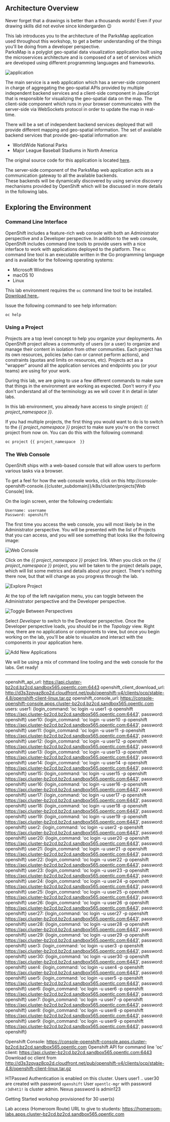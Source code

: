 
## Architecture Overview 
Never forget that a drawings is better than a thousands words! Even if your drawing skills did not evolve since kindergarden :wink:

This lab introduces you to the architecture of the ParksMap application used throughout this workshop, to get a better understanding of the things you'll be doing from a developer perspective.  
ParksMap is a polyglot geo-spatial data visualization application built using the microservices architecture and is composed of a set of services which are developed using different programming languages and frameworks.

![application](/images/roadshow-app-architecture.png)

The main service is a web application which has a server-side component in charge of aggregating the geo-spatial APIs provided by multiple independent backend services and a client-side component in JavaScript that is responsible for visualizing the geo-spatial data on the map. The client-side component which runs in your browser communicates with the server-side via WebSockets protocol in order to update the map in real-time.

There will be a set of independent backend services deployed that will provide different mapping and geo-spatial information. The set of available backend services that provide geo-spatial information are:

* WorldWide National Parks
* Major League Baseball Stadiums in North America

The original source code for this application is located [here](https://github.com/openshift-roadshow/).

The server-side component of the ParksMap web application acts as a communication gateway to all the available backends.   
These backends will be dynamically discovered by using service discovery mechanisms provided by OpenShift which will be discussed in more details in the following labs.

## Exploring the Environment
###  Command Line Interface

OpenShift includes a feature-rich web console with both an Administrator perspective and a Developer perspective. In addition to the web console, OpenShift includes command line tools
to provide users with a nice interface to work with applications deployed to the
platform.  The `oc` command line tool is an executable written in the Go
programming language and is available for the following operating systems:

- Microsoft Windows
- macOS 10
- Linux

This lab environment requires the `oc` command line tool to be installed. [Download here.](https://mirror.openshift.com/pub/openshift-v4/x86_64/clients/ocp/latest/).

Issue the following command to see help information:

```
oc help
```

### Using a Project

Projects are a top level concept to help you organize your deployments. An
OpenShift project allows a community of users (or a user) to organize and manage
their content in isolation from other communities. Each project has its own
resources, policies (who can or cannot perform actions), and constraints (quotas
and limits on resources, etc). Projects act as a "wrapper" around all the
application services and endpoints you (or your teams) are using for your work.

During this lab, we are going to use a few different commands to make sure that
things in the environment are working as expected.  Don't worry if you don't
understand all of the terminology as we will cover it in detail in later labs.

In this lab environment, you already have access to single project: *{{ project_namespace  }}*.

If you had multiple projects, the first thing you would want to do is to switch
to the *{{ project_namespace  }}* project to make sure you're on the correct project from now on.
You can do this with the following command:

```
oc project {{ project_namespace  }}
```

### The Web Console

OpenShift ships with a web-based console that will allow users to
perform various tasks via a browser. 

To get a feel for how the web console works, click on this http://console-openshift-console.{{cluster_subdomain}}/k8s/cluster/projects[Web Console] link.

On the login screen, enter the following credentials:

```
Username: username
Password: openshift
```
The first time you access the web console, you will most likely be in the Administrator perspective. You will be presented with the list of Projects that you can access, and you will see something that looks like the following image:

![Web Console](/images/explore-webconsole1sc.png)

Click on the *{{ project_namespace  }}* project link. When you click on the
*{{ project_namespace  }}* project, you will be taken to the project details page,
which will list some metrics and details about your project. There's nothing there now, but that will change as you progress through the lab.

![Explore Project](/images/explore-webconsole2.png)

At the top of the left navigation menu, you can toggle between the Administrator perspective and the Developer perspective.

![Toggle Between Perspectives](/images/explore-perspective-toggle.png)

Select *Developer* to switch to the Developer perspective. Once the Developer perspective loads, you should be in the *Topology* view. Right now, there are no applications or components to view, but once you begin working on the lab, you'll be able to visualize and interact with the components in your application here.

![Add New Applications](/images/explore-topology-view.png)

We will be using a mix of command line tooling and the web console for the labs.
Get ready!



--- 

openshift_api_url: https://api.cluster-bz2cd.bz2cd.sandbox565.opentlc.com:6443
openshift_client_download_url: http://d3s3zqyaz8cp2d.cloudfront.net/pub/openshift-v4/clients/ocp/stable-4.8/openshift-client-linux.tar.gz
openshift_console_url: https://console-openshift-console.apps.cluster-bz2cd.bz2cd.sandbox565.opentlc.com
users:
  user1: {login_command: 'oc login -u user1 -p openshift https://api.cluster-bz2cd.bz2cd.sandbox565.opentlc.com:6443',
    password: openshift}
  user10: {login_command: 'oc login -u user10 -p openshift https://api.cluster-bz2cd.bz2cd.sandbox565.opentlc.com:6443',
    password: openshift}
  user11: {login_command: 'oc login -u user11 -p openshift https://api.cluster-bz2cd.bz2cd.sandbox565.opentlc.com:6443',
    password: openshift}
  user12: {login_command: 'oc login -u user12 -p openshift https://api.cluster-bz2cd.bz2cd.sandbox565.opentlc.com:6443',
    password: openshift}
  user13: {login_command: 'oc login -u user13 -p openshift https://api.cluster-bz2cd.bz2cd.sandbox565.opentlc.com:6443',
    password: openshift}
  user14: {login_command: 'oc login -u user14 -p openshift https://api.cluster-bz2cd.bz2cd.sandbox565.opentlc.com:6443',
    password: openshift}
  user15: {login_command: 'oc login -u user15 -p openshift https://api.cluster-bz2cd.bz2cd.sandbox565.opentlc.com:6443',
    password: openshift}
  user16: {login_command: 'oc login -u user16 -p openshift https://api.cluster-bz2cd.bz2cd.sandbox565.opentlc.com:6443',
    password: openshift}
  user17: {login_command: 'oc login -u user17 -p openshift https://api.cluster-bz2cd.bz2cd.sandbox565.opentlc.com:6443',
    password: openshift}
  user18: {login_command: 'oc login -u user18 -p openshift https://api.cluster-bz2cd.bz2cd.sandbox565.opentlc.com:6443',
    password: openshift}
  user19: {login_command: 'oc login -u user19 -p openshift https://api.cluster-bz2cd.bz2cd.sandbox565.opentlc.com:6443',
    password: openshift}
  user2: {login_command: 'oc login -u user2 -p openshift https://api.cluster-bz2cd.bz2cd.sandbox565.opentlc.com:6443',
    password: openshift}
  user20: {login_command: 'oc login -u user20 -p openshift https://api.cluster-bz2cd.bz2cd.sandbox565.opentlc.com:6443',
    password: openshift}
  user21: {login_command: 'oc login -u user21 -p openshift https://api.cluster-bz2cd.bz2cd.sandbox565.opentlc.com:6443',
    password: openshift}
  user22: {login_command: 'oc login -u user22 -p openshift https://api.cluster-bz2cd.bz2cd.sandbox565.opentlc.com:6443',
    password: openshift}
  user23: {login_command: 'oc login -u user23 -p openshift https://api.cluster-bz2cd.bz2cd.sandbox565.opentlc.com:6443',
    password: openshift}
  user24: {login_command: 'oc login -u user24 -p openshift https://api.cluster-bz2cd.bz2cd.sandbox565.opentlc.com:6443',
    password: openshift}
  user25: {login_command: 'oc login -u user25 -p openshift https://api.cluster-bz2cd.bz2cd.sandbox565.opentlc.com:6443',
    password: openshift}
  user26: {login_command: 'oc login -u user26 -p openshift https://api.cluster-bz2cd.bz2cd.sandbox565.opentlc.com:6443',
    password: openshift}
  user27: {login_command: 'oc login -u user27 -p openshift https://api.cluster-bz2cd.bz2cd.sandbox565.opentlc.com:6443',
    password: openshift}
  user28: {login_command: 'oc login -u user28 -p openshift https://api.cluster-bz2cd.bz2cd.sandbox565.opentlc.com:6443',
    password: openshift}
  user29: {login_command: 'oc login -u user29 -p openshift https://api.cluster-bz2cd.bz2cd.sandbox565.opentlc.com:6443',
    password: openshift}
  user3: {login_command: 'oc login -u user3 -p openshift https://api.cluster-bz2cd.bz2cd.sandbox565.opentlc.com:6443',
    password: openshift}
  user30: {login_command: 'oc login -u user30 -p openshift https://api.cluster-bz2cd.bz2cd.sandbox565.opentlc.com:6443',
    password: openshift}
  user4: {login_command: 'oc login -u user4 -p openshift https://api.cluster-bz2cd.bz2cd.sandbox565.opentlc.com:6443',
    password: openshift}
  user5: {login_command: 'oc login -u user5 -p openshift https://api.cluster-bz2cd.bz2cd.sandbox565.opentlc.com:6443',
    password: openshift}
  user6: {login_command: 'oc login -u user6 -p openshift https://api.cluster-bz2cd.bz2cd.sandbox565.opentlc.com:6443',
    password: openshift}
  user7: {login_command: 'oc login -u user7 -p openshift https://api.cluster-bz2cd.bz2cd.sandbox565.opentlc.com:6443',
    password: openshift}
  user8: {login_command: 'oc login -u user8 -p openshift https://api.cluster-bz2cd.bz2cd.sandbox565.opentlc.com:6443',
    password: openshift}
  user9: {login_command: 'oc login -u user9 -p openshift https://api.cluster-bz2cd.bz2cd.sandbox565.opentlc.com:6443',
    password: openshift}

Openshift Console: https://console-openshift-console.apps.cluster-bz2cd.bz2cd.sandbox565.opentlc.com
Openshift API for command line 'oc' client: https://api.cluster-bz2cd.bz2cd.sandbox565.opentlc.com:6443
Download oc client from http://d3s3zqyaz8cp2d.cloudfront.net/pub/openshift-v4/clients/ocp/stable-4.8/openshift-client-linux.tar.gz

HTPasswd Authentication is enabled on this cluster.
Users user1 .. user30 are created with password `openshift`
User `opentlc-mgr` with password `r3dh4t1!` is cluster admin.
Nexus password is admin123

Getting Started workshop provisioned for 30 user(s)

Lab access (Homeroom Route) URL to give to students:
https://homeroom-labs.apps.cluster-bz2cd.bz2cd.sandbox565.opentlc.com
